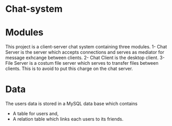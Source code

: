# Chat-system

# Modules
This project is a client-server chat system containing three modules.
1- Chat Server  is the server which accepts connections and serves as mediator for message exhcange between clients.
2- Chat Client is the desktop client.
3- File Server is a costum file server which serves to transfer files between clients. This is to avoid to put this charge on the chat server.
# Data
The users data is stored in a MySQL data base which contains
- A table for users and,
- A relation table which links each users to its friends.
